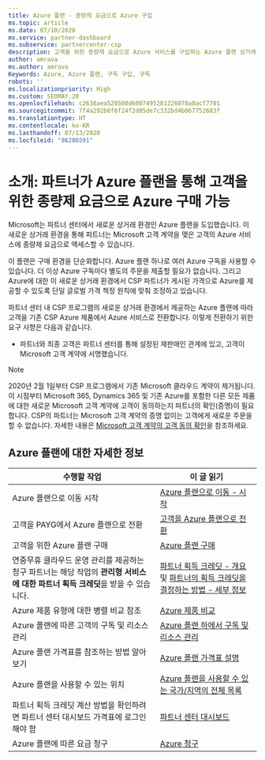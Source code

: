 ```yaml
---
title: Azure 플랜 - 종량제 요금으로 Azure 구입
ms.topic: article
ms.date: 07/10/2020
ms.service: partner-dashboard
ms.subservice: partnercenter-csp
description: 고객을 위한 종량제 요금으로 Azure 서비스를 구입하는 Azure 플랜 상거래 환경에 대해 알아봅니다. 새 보안 요구 사항에 대해서도 알아봅니다.
author: amrava
ms.author: amrava
Keywords: Azure, Azure 플랜, 구독 구입, 구독
robots: ''
ms.localizationpriority: High
ms.custom: SEOMAY.20
ms.openlocfilehash: c2638aea520500d6007495281226078a8acf7701
ms.sourcegitcommit: 7f4a292b6f6f24f2d05de7c332bd4b067752683f
ms.translationtype: HT
ms.contentlocale: ko-KR
ms.lasthandoff: 07/13/2020
ms.locfileid: "86286591"
---
```

# <a name="introduction-azure-plan-lets-partners-buy-azure-at-pay-as-you-go-rates-for-customers"></a>소개: 파트너가 Azure 플랜을 통해 고객을 위한 종량제 요금으로 Azure 구매 가능

Microsoft는 파트너 센터에서 새로운 상거래 환경인 Azure 플랜을 도입했습니다.  이 새로운 상거래 환경을 통해 파트너는 Microsoft 고객 계약을 맺은 고객의 Azure 서비스에 종량제 요금으로 액세스할 수 있습니다.

이 플랜은 구매 환경을 단순화합니다. Azure 플랜 하나로 여러 Azure 구독을 사용할 수 있습니다. 더 이상 Azure 구독마다 별도의 주문을 제출할 필요가 없습니다. 그리고 Azure에 대한 이 새로운 상거래 환경에서 CSP 파트너가 게시된 가격으로 Azure를 제공할 수 있도록 단일 글로벌 가격 책정 원칙에 맞춰 조정하고 있습니다.

파트너 센터 내 CSP 프로그램의 새로운 상거래 환경에서 제공하는 Azure 플랜에 따라 고객을 기존 CSP Azure 제품에서 Azure 서비스로 전환합니다. 이렇게 전환하기 위한 요구 사항은 다음과 같습니다.

- 파트너와 최종 고객은 파트너 센터를 통해 설정된 재판매인 관계에 있고, 고객이 Microsoft 고객 계약에 서명했습니다.

>[!Note]
>2020년 2월 1일부터 CSP 프로그램에서 기존 Microsoft 클라우드 계약이 제거됩니다. 이 시점부터 Microsoft 365, Dynamics 365 및 기존 Azure를 포함한 다른 모든 제품에 대한 새로운 Microsoft 고객 계약에 고객이 동의하는지 파트너의 확인(증명)이 필요합니다. CSP의 파트너는 Microsoft 고객 계약의 증명 없이는 고객에게 새로운 주문을 할 수 없습니다. 자세한 내용은 [Microsoft 고객 계약의 고객 동의 확인](confirm-customer-agreement.md)을 참조하세요.


## <a name="learn-about-the-azure-plan"></a>Azure 플랜에 대한 자세한 정보

|**수행할 작업**   |**이 글 읽기**   |
|------------------|---------------------|
|Azure 플랜으로 이동 시작|[Azure 플랜으로 이동 - 시작](azure-plan-get-started.md)
|고객을 PAYG에서 Azure 플랜으로 전환|[고객을 Azure 플랜으로 전환](azure-plan-transition.md)|
|고객을 위한 Azure 플랜 구매|[Azure 플랜 구매](purchase-azure-plan.md)|
|연중무휴 클라우드 운영 관리를 제공하는 청구 파트너는 해당 작업의 **관리형 서비스에 대한 파트너 획득 크레딧**을 받을 수 있습니다.|[파트너 획득 크레딧 - 개요](partner-earned-credit.md) 및 [파트너의 획득 크레딧을 결정하는 방법 - 세부 정보](partner-earned-credit-explanation.md)|
|Azure 제품 유형에 대한 병렬 비교 참조|[Azure 제품 비교](compare-azure-offers.md)|
|Azure 플랜에 따른 고객의 구독 및 리소스 관리|[Azure 플랜 하에서 구독 및 리소스 관리](azure-plan-manage.md)|
|Azure 플랜 가격표를 참조하는 방법 알아보기   |[Azure 플랜 가격표 설명](azure-plan-price-list.md)|
|Azure 플랜을 사용할 수 있는 위치|[Azure 플랜을 사용할 수 있는 국가/지역의 전체 목록](https://query.prod.cms.rt.microsoft.com/cms/api/am/binary/RE3QN0x)
|파트너 획득 크레딧 계산 방법을 확인하려면 파트너 센터 대시보드 가격표에 로그인해야 함|[파트너 센터 대시보드](https://partner.microsoft.com/dashboard/home)|
|Azure 플랜에 따른 요금 청구|[Azure 청구](azure-plan-billing.md)|